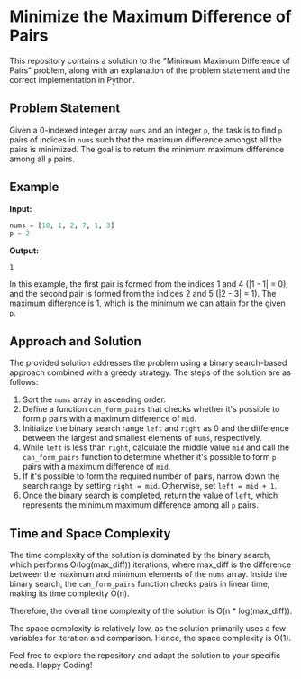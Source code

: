 # Minimize the Maximum Difference of Pairs

This repository contains a solution to the "Minimum Maximum Difference of Pairs" problem, along with an explanation of the problem statement and the correct implementation in Python.

## Problem Statement

Given a 0-indexed integer array `nums` and an integer `p`, the task is to find `p` pairs of indices in `nums` such that the maximum difference amongst all the pairs is minimized. The goal is to return the minimum maximum difference among all `p` pairs.

## Example

**Input:**
```python
nums = [10, 1, 2, 7, 1, 3]
p = 2
```

**Output:**
```
1
```

In this example, the first pair is formed from the indices 1 and 4 (|1 - 1| = 0), and the second pair is formed from the indices 2 and 5 (|2 - 3| = 1). The maximum difference is 1, which is the minimum we can attain for the given `p`.

## Approach and Solution

The provided solution addresses the problem using a binary search-based approach combined with a greedy strategy. The steps of the solution are as follows:

1. Sort the `nums` array in ascending order.
2. Define a function `can_form_pairs` that checks whether it's possible to form `p` pairs with a maximum difference of `mid`.
3. Initialize the binary search range `left` and `right` as 0 and the difference between the largest and smallest elements of `nums`, respectively.
4. While `left` is less than `right`, calculate the middle value `mid` and call the `can_form_pairs` function to determine whether it's possible to form `p` pairs with a maximum difference of `mid`.
5. If it's possible to form the required number of pairs, narrow down the search range by setting `right = mid`. Otherwise, set `left = mid + 1`.
6. Once the binary search is completed, return the value of `left`, which represents the minimum maximum difference among all `p` pairs.

## Time and Space Complexity

The time complexity of the solution is dominated by the binary search, which performs O(log(max_diff)) iterations, where max_diff is the difference between the maximum and minimum elements of the `nums` array. Inside the binary search, the `can_form_pairs` function checks pairs in linear time, making its time complexity O(n).

Therefore, the overall time complexity of the solution is O(n * log(max_diff)).

The space complexity is relatively low, as the solution primarily uses a few variables for iteration and comparison. Hence, the space complexity is O(1).

Feel free to explore the repository and adapt the solution to your specific needs. Happy Coding!